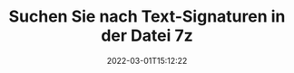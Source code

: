 ---
############################# Static ############################
layout: "auto-gen-signature"
date: 2022-03-01T15:12:22
draft: false
operation: Search
signaturetype: Text
fileformat: 7z
productName: .NET
lang: de
productCode: net
otherformats: pdf doc docx docm dot dotm dotx odt ott rtf xls xlsx xlsm xlsb csv ods ots xltx xltm ppt pptx pps ppsx odp otp potx potm pptm ppsm
breadcrumb: Search Text signatures at 7z with C#

############################# Head ############################
head_title: "Suche nach Text-Signaturen in der Datei 7z in C#"
head_description: "Verwenden Sie .NET für die Suche nach Text-Signaturen in 7z-Dateien mit ein paar Zeilen Code."

############################# Header ############################
title: "Suchen Sie nach Text-Signaturen in der Datei 7z"
description: "Die native API von .NET ermöglicht die Suche nach Text-Signaturen in bereits signierten 7z-Dateien. Führen Sie mit wenigen Codezeilen eine erweiterte E-Signatur-Suche in Ihren 7z-Dokumenten durch."
bg_image: "https://cms.admin.containerize.com/templates/aspose/App_Themes/V3/images/bg/header1.png"
bg_overlay: false
button:
    enable: true

############################# SubMenu ############################
submenu:
    enable: true

    left:
        img_alt: "GroupDocs.Signature for .NET"
        image: "https://cms.admin.containerize.com/templates/groupdocs/images/product-logos/90x90-noborder/groupdocsature-net.png"
        product: "GroupDocs.Signature"
        platform: ".NET"



############################# About ############################
about:
    enable: true
    title: "Über die GroupDocs.Signature for .NET-API"
    content: |
        [GroupDocs.Signature for .NET](https://products.groupdocs.com/signature/net/) bietet .NET API zur Verarbeitung von Dokumenten mit verschiedenen Signaturtypen wie Texten, Bildern, digitalen Zertifikaten, Barcodes, QR-Codes, Stempeln oder Metadaten. Benutzer können elektronische Signaturen in PDFs, MS Word-Dokumenten, MS Excel-Arbeitsmappen, MS PowerPoint-Präsentationen, Adobe Photoshop-Dateien und verschiedenen Bildformaten hinzufügen, löschen, aktualisieren, überprüfen oder suchen, mit zusätzlicher Unterstützung für die Anpassung von Signatureigenschaften nach Bedarf.
    

############################# Steps ############################
steps:
    enable: true
    title_left: "So suchen Sie nach Text-Signaturen in 7z"
    content_left: |
        [GroupDocs.Signature for .NET](https://products.groupdocs.com/signature/net/) erleichtert Entwicklern von .NET die Suche nach Text-Signaturen in 7z-Dateien aus ihren Anwendungen, indem einige einfache Schritte implementiert werden.
        
        * Erstellen Sie eine neue Instanz der Signature-Klasse und übergeben Sie den Pfad des Quelldokuments als Konstruktorparameter.
        * Instanziieren Sie das SearchOptions-Objekt gemäß Ihren Anforderungen und geben Sie Suchoptionen an.
        * Rufen Sie die Search-Methode der Signature-Klasseninstanz auf und übergeben Sie ihr SearchOptions.
        * Suchergebnisse entsprechend Ihren Anforderungen aufbereiten.

    title_right: "System Anforderungen"
    content_right: |
        GroupDocs.Signature for .NET werden auf allen wichtigen Plattformen und Betriebssystemen unterstützt. Bevor Sie den folgenden Code ausführen, stellen Sie bitte sicher, dass die folgenden Voraussetzungen auf Ihrem System installiert sind.

        * Betriebssysteme: Microsoft Windows, Linux, MacOS
        * Entwicklungsumgebungen: Microsoft Visual Studio, Xamarin, MonoDevelop
        * Frameworks: .NET Framework, .NET Standard, .NET Core, Mono
        * Laden Sie die neueste Version von GroupDocs.Signature for .NET von [Nuget](https://www.nuget.org/packages/groupdocs.signature) herunter
         
    code: |
        ```csharp    
                
        // Set up input 7z file
        string filePath = "input.7z";

        // Instantiate Signature for input file
        using (GroupDocs.Signature.Signature signature = new GroupDocs.Signature.Signature(filePath))
        {
                //Create search options
                TextSearchOptions options = new TextSearchOptions()
                {
                    // specify special pages to search on 
                    AllPages = false,
                    // single page number
                    PageNumber = 1,
                    // specify text match type
                    MatchType = TextMatchType.Contains,
                    // specify text pattern to search
                    Text = "Text signature"
                };

                // search for Text signatures in 7z document
                List<TextSignature> signatures = signature.Search<TextSignature>(options);

                // process signatures which were found                
                foreach (TextSignature item in signatures)
                {
                    //...
                }
        }

        ```

############################# Demos ############################
demos:
    enable: true
    title: "Suchen Sie nach Text Live-Demo für elektronische Signaturen"
    content: |
       Durchsuchen Sie das Dokument jetzt nach verschiedenen elektronischen Signaturen für 7z-Dateien, indem Sie die Website [GroupDocs.Signature App](https://products.groupdocs.app/signature/family) besuchen.

        
############################# More Formats ############################
more_formats:
    enable: true
    title: "Suchen Sie mit C# nach anderen Text-Signaturen"
    content: |
        "Elektronische Signaturen suchen in verschiedenen Dokumenten. Finden Sie Signaturen in einem der gängigen Dateiformate, wie unten gezeigt."
    format: 
           
       
back_to_top:
    enable: true
---